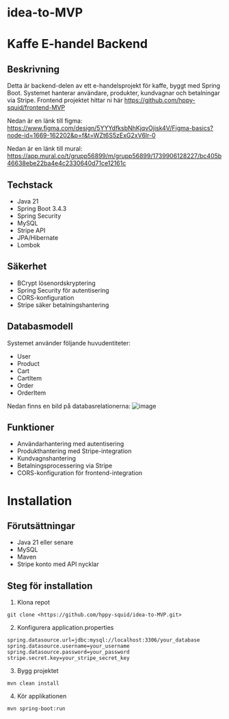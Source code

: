 # idea-to-MVP

# Kaffe E-handel Backend

## Beskrivning
Detta är backend-delen av ett e-handelsprojekt för kaffe, byggt med Spring Boot. Systemet hanterar användare, produkter, kundvagnar och betalningar via Stripe. Frontend projektet hittar ni här https://github.com/hppy-squid/frontend-MVP

Nedan är en länk till figma:
https://www.figma.com/design/5YYYdfksbNhKjqvOjisk4V/Figma-basics?node-id=1669-162202&p=f&t=WZt6S5zExG2xV6lr-0

Nedan är en länk till mural:
https://app.mural.co/t/grupp56899/m/grupp56899/1739906128227/bc405b46638ebe22ba4e4c2330640d71ce12161c

## Techstack
- Java 21
- Spring Boot 3.4.3
- Spring Security
- MySQL
- Stripe API
- JPA/Hibernate
- Lombok

## Säkerhet
- BCrypt lösenordskryptering
- Spring Security för autentisering
- CORS-konfiguration
- Stripe säker betalningshantering

## Databasmodell
Systemet använder följande huvudentiteter:
- User
- Product
- Cart
- CartItem
- Order
- OrderItem

Nedan finns en bild på databasrelationerna:
![image](https://github.com/user-attachments/assets/d5cc32bf-ea45-40f2-87db-2415439874cb)


## Funktioner 
- Användarhantering med autentisering
- Produkthantering med Stripe-integration
- Kundvagnshantering
- Betalningsprocessering via Stripe
- CORS-konfiguration för frontend-integration

# Installation

## Förutsättningar
- Java 21 eller senare
- MySQL
- Maven
- Stripe konto med API nycklar

## Steg för installation
1. Klona repot
```
git clone <https://github.com/hppy-squid/idea-to-MVP.git>
```
2. Konfigurera application.properties
```
spring.datasource.url=jdbc:mysql://localhost:3306/your_database
spring.datasource.username=your_username
spring.datasource.password=your_password
stripe.secret.key=your_stripe_secret_key
```
3. Bygg projektet
```
mvn clean install
```
4. Kör applikationen
```
mvn spring-boot:run
```
